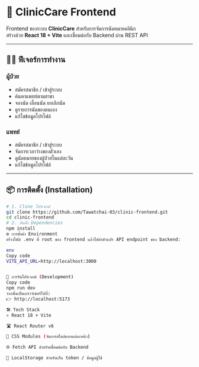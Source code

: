 # 🌿 ClinicCare Frontend

Frontend ของระบบ **ClinicCare** สำหรับการจัดการนัดหมายคลินิก  
สร้างด้วย **React 18 + Vite** และเชื่อมต่อกับ Backend ผ่าน REST API  

---

## 👩‍⚕️ ฟีเจอร์การทำงาน

### ผู้ป่วย
- สมัครสมาชิก / เข้าสู่ระบบ  
- ค้นหาแพทย์ตามสาขา  
- จองนัด เลื่อนนัด ยกเลิกนัด  
- ดูรายการนัดของตนเอง  
- แก้ไขข้อมูลโปรไฟล์  

### แพทย์
- สมัครสมาชิก / เข้าสู่ระบบ  
- จัดการเวลาว่างของตัวเอง  
- ดูนัดหมายของผู้ป่วยในแต่ละวัน  
- แก้ไขข้อมูลโปรไฟล์  

---

## 📦 การติดตั้ง (Installation)

```bash
# 1. Clone โปรเจกต์
git clone https://github.com/Tawatchai-03/clinic-frontend.git
cd clinic-frontend
# 2. ติดตั้ง Dependencies
npm install
⚙️ การตั้งค่า Environment
สร้างไฟล์ .env ที่ root ของ frontend แล้วใส่ค่าตัวแปร API endpoint ของ backend:

env
Copy code
VITE_API_URL=http://localhost:3000


🚀 การรันโปรเจกต์ (Development)
Copy code
npm run dev
จากนั้นเปิดเบราว์เซอร์ไปที่:
👉 http://localhost:5173

🛠️ Tech Stack
⚛️ React 18 + Vite

🛣️ React Router v6

🎨 CSS Modules (จัดการสไตล์แยกแต่ละหน้า)

🌐 Fetch API สำหรับเชื่อมต่อกับ Backend

💾 LocalStorage สำหรับเก็บ token / ข้อมูลผู้ใช้
